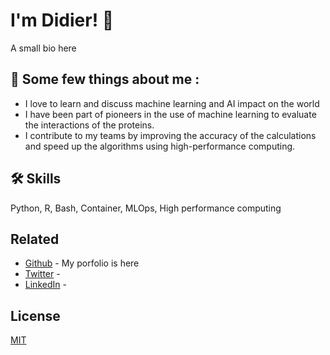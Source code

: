 #  I'm Didier! 👋
A small bio here


## 🚀 Some few things about me : 
- I love to learn and discuss machine learning and AI impact on the world
- I have been part of pioneers in the use of machine learning to evaluate the interactions of the proteins.
- I contribute to my teams by improving the accuracy of the calculations and speed up the algorithms using high-performance computing.
## 🛠 Skills
Python, R, Bash, Container, MLOps, High performance computing


## Related

- [Github](https://www.github.com/D-Barradas) - My porfolio is here
- [Twitter](https://twitter.com/dxbarradas) - 
- [LinkedIn](https://www.linkedin.com/in/didier-barradas-bautista/) - 


## License

[MIT](https://choosealicense.com/licenses/mit/)
